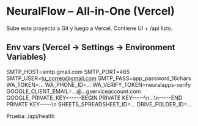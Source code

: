 # NeuralFlow – All-in-One (Vercel)
Sube este proyecto a Git y luego a Vercel. Contiene UI + /api listo.

## Env vars (Vercel → Settings → Environment Variables)
SMTP_HOST=smtp.gmail.com
SMTP_PORT=465
SMTP_USER=tu_correo@gmail.com
SMTP_PASS=app_password_16chars
WA_TOKEN=...
WA_PHONE_ID=...
WA_VERIFY_TOKEN=neuralapps-verify
GOOGLE_CLIENT_EMAIL=...@...gserviceaccount.com
GOOGLE_PRIVATE_KEY=-----BEGIN PRIVATE KEY-----\n...\n-----END PRIVATE KEY-----\n
SHEETS_SPREADSHEET_ID=...
DRIVE_FOLDER_ID=...

Prueba: /api/health
